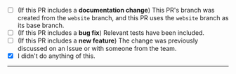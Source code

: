 <!--
Thank you for using Hardhat and taking the time to send a Pull Request!

If you are introducing a new feature, please discuss it in an Issue or with someone from the team before submitting your change.

Please:
 - consider the checklist items below
 - keep the ones that make sense for your PR, and
 - DELETE the items that DON'T make sense for your PR.
-->

- [ ] (If this PR includes a **documentation change**) This PR's branch was created from the `website` branch, and this PR uses the `website` branch as its base branch.
- [ ] (If this PR includes a **bug fix**) Relevant tests have been included.
- [ ] (If this PR includes a **new feature**) The change was previously discussed on an Issue or with someone from the team.
- [x] I didn't do anything of this.

---

<!-- Add a description of your PR here -->
